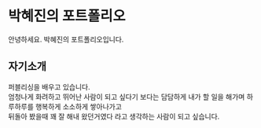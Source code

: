 # 박혜진의 포트폴리오   
안녕하세요. 박혜진의 포트폴리오입니다.   
## 자기소개   
퍼블리싱을 배우고 있습니다.   
엄청나게 화려하고 뛰어난 사람이 되고 싶다기 보다는 담담하게 내가 할 일을 해가며 하루하루를 행복하게 소소하게 쌓아나가고   
뒤돌아 봤을때 꽤 잘 해내 왔던거였다 라고 생각하는 사람이 되고 싶습니다.   
